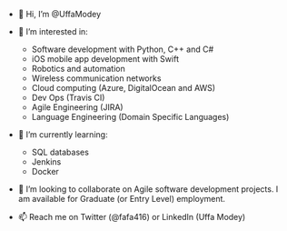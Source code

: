 - 👋 Hi, I’m @UffaModey

- 👀 I’m interested in: 
  - Software development with Python, C++ and C# 
  - iOS mobile app development with Swift
  - Robotics and automation 
  - Wireless communication networks
  - Cloud computing (Azure, DigitalOcean and AWS)
  - Dev Ops (Travis CI)
  - Agile Engineering (JIRA)
  - Language Engineering (Domain Specific Languages)
  
- 🌱 I’m currently learning:
  - SQL databases
  - Jenkins
  - Docker
  
- 💞️ I’m looking to collaborate on Agile software development projects. I am available for Graduate (or Entry Level) employment.

- 📫 Reach me on Twitter (@fafa416) or LinkedIn (Uffa Modey)

<!---
UffaModey/UffaModey is a ✨ special ✨ repository because its `README.md` (this file) appears on your GitHub profile.
You can click the Preview link to take a look at your changes.
--->
